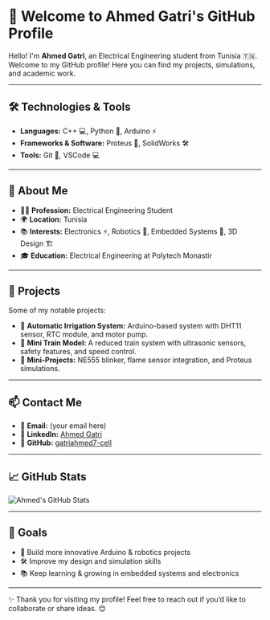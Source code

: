 # 👋 Welcome to Ahmed Gatri's GitHub Profile

Hello! I'm **Ahmed Gatri**, an Electrical Engineering student from Tunisia 🇹🇳.  
Welcome to my GitHub profile! Here you can find my projects, simulations, and academic work.  

---

## 🛠️ Technologies & Tools

- **Languages:** C++ 💻, Python 🐍, Arduino ⚡  
- **Frameworks & Software:** Proteus 🔬, SolidWorks 🛠️  
- **Tools:** Git 🐙, VSCode 💻  

---

## 🚀 About Me

- 👨‍🎓 **Profession:** Electrical Engineering Student  
- 🌍 **Location:** Tunisia  
- 📚 **Interests:** Electronics ⚡, Robotics 🤖, Embedded Systems 🔩, 3D Design 🏗️  
- 🎓 **Education:** Electrical Engineering at Polytech Monastir  

---

## 📂 Projects

Some of my notable projects:  

- 🌱 **Automatic Irrigation System:** Arduino-based system with DHT11 sensor, RTC module, and motor pump.  
- 🚆 **Mini Train Model:** A reduced train system with ultrasonic sensors, safety features, and speed control.  
- 🔔 **Mini-Projects:** NE555 blinker, flame sensor integration, and Proteus simulations.  

---

## 📫 Contact Me  

- 📧 **Email:** (your email here)  
- 💼 **LinkedIn:** [Ahmed Gatri](https://www.linkedin.com/in/ahmed-gatri-0406b4339/)  
- 🐙 **GitHub:** [gatriahmed7-cell](https://github.com/gatriahmed7-cell)  

---

## 📈 GitHub Stats  

![Ahmed's GitHub Stats](https://github-readme-stats.vercel.app/api?username=gatriahmed7-cell&show_icons=true&hide_title=true&hide=prs&count_private=true&theme=radical)  

---

## 🎯 Goals  

- 🌟 Build more innovative Arduino & robotics projects  
- 🛠️ Improve my design and simulation skills  
- 📚 Keep learning & growing in embedded systems and electronics  

---

✨ Thank you for visiting my profile! Feel free to reach out if you’d like to collaborate or share ideas. 😊
